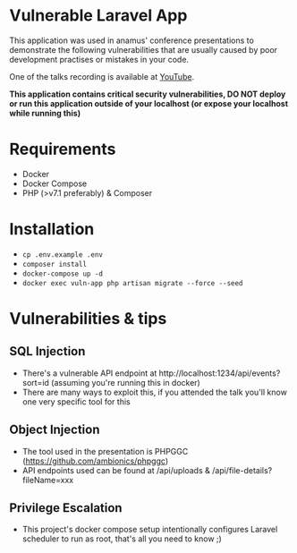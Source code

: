 # Vulnerable Laravel App
This application was used in anamus' conference presentations to demonstrate the following vulnerabilities that are usually caused by poor development practises or mistakes in your code.

One of the talks recording is available at [YouTube](https://www.youtube.com/watch?v=kKGGVGiq2y8).

**This application contains critical security vulnerabilities, DO NOT deploy or run this application outside of your localhost (or expose your localhost while running this)**

# Requirements
* Docker
* Docker Compose
* PHP (>v7.1 preferably) & Composer

# Installation
* `cp .env.example .env`
* `composer install`
* `docker-compose up -d`
* `docker exec vuln-app php artisan migrate --force --seed`

# Vulnerabilities & tips
## SQL Injection
* There's a vulnerable API endpoint at http://localhost:1234/api/events?sort=id (assuming you're running this in docker)
* There are many ways to exploit this, if you attended the talk you'll know one very specific tool for this

## Object Injection 
* The tool used in the presentation is PHPGGC (https://github.com/ambionics/phpggc)
* API endpoints used can be found at /api/uploads & /api/file-details?fileName=xxx

## Privilege Escalation
* This project's docker compose setup intentionally configures Laravel scheduler to run as root, that's all you need to know ;)
